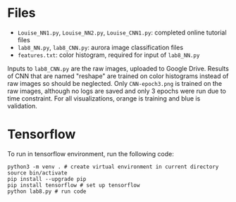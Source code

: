 
# Files
- `Louise_NN1.py`, `Louise_NN2.py`, `Louise_CNN1.py`: completed online tutorial files
- `lab8_NN.py`, `lab8_CNN.py`: aurora image classification files
- `features.txt`: color histogram, required for input of `lab8_NN.py`

Inputs to `lab8_CNN.py` are the raw images, uploaded to Google Drive. Results of CNN that are named "reshape" are trained on color histograms instead of raw images so should be neglected. Only `CNN-epoch3.png` is trained on the raw images, although no logs are saved and only 3 epochs were run due to time constraint. For all visualizations, orange is training and blue is validation.

# Tensorflow

To run in tensorflow environment, run the following code: 

```
python3 -m venv . # create virtual environment in current directory
source bin/activate
pip install --upgrade pip
pip install tensorflow # set up tensorflow
python lab8.py # run code
```
